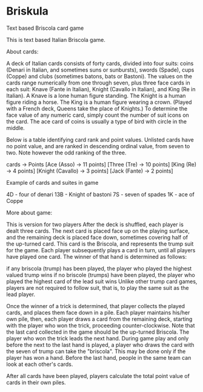 # Briskula
Text based Briscola card game

This is text based Italian Briscola game.

About cards:

A deck of Italian cards consists of forty cards, divided into four suits: coins (Denari in Italian, and sometimes suns or sunbursts), swords (Spade), cups (Coppe) and clubs (sometimes batons, bats or Bastoni). The values on the cards range numerically from one through seven, plus three face cards in each suit: Knave (Fante in Italian), Knight (Cavallo in Italian), and King (Re in Italian). A Knave is a lone human figure standing. The Knight is a human figure riding a horse. The King is a human figure wearing a crown. (Played with a French deck, Queens take the place of Knights.) To determine the face value of any numeric card, simply count the number of suit icons on the card. The ace card of coins is usually a type of bird with circle in the middle.

Below is a table identifying card rank and point values. Unlisted cards have no point value, and are ranked in descending ordinal value, from seven to two. Note however the odd ranking of the three.

cards -> Points
[Ace (Asso) -> 11 points]
[Three (Tre) -> 10 points]
[King (Re) -> 4 points]
[Knight (Cavallo) -> 3 points]
[Jack (Fante) -> 2 points]

Example of cards and suites in game

4D - four of denari
13B - Knight of bastoni
7S - seven of spades
1K - ace of Coppe

More about game:

This is version for two players
After the deck is shuffled, each player is dealt three cards. 
The next card is placed face up on the playing surface, and the remaining deck is placed face down, sometimes covering half of the up-turned card. This card is the Briscola, and represents the trump suit for the game. 
Each player subsequently plays a card in turn, until all players have played one card. The winner of that hand is determined as follows:

if any briscola (trump) has been played, the player who played the highest valued trump wins
if no briscole (trumps) have been played, the player who played the highest card of the lead suit wins
Unlike other trump card games, players are not required to follow suit, that is, to play the same suit as the lead player.

Once the winner of a trick is determined, that player collects the played cards, and places them face down in a pile. Each player maintains his/her own pile, then, each player draws a card from the remaining deck, starting with the player who won the trick, proceeding counter-clockwise. Note that the last card collected in the game should be the up-turned Briscola. The player who won the trick leads the next hand. During game play and only before the next to the last hand is played, a player who draws the card with the seven of trump can take the "briscola". This may be done only if the player has won a hand. Before the last hand, people in the same team can look at each other's cards.

After all cards have been played, players calculate the total point value of cards in their own piles.
